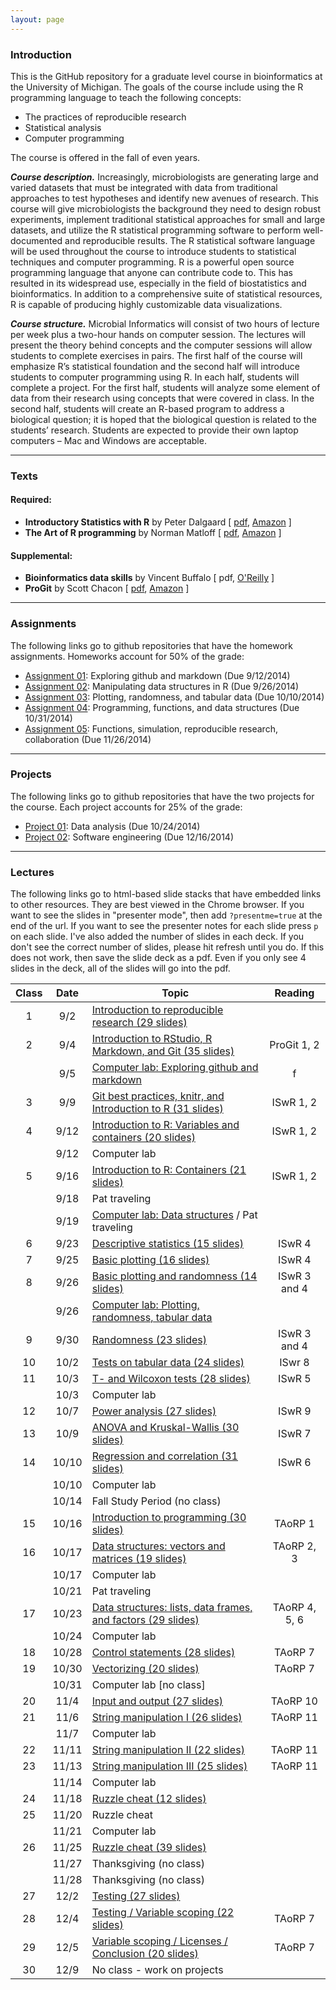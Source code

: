 ```yaml
---
layout: page
---
```


### Introduction
This is the GitHub repository for a graduate level course in bioinformatics at the University of Michigan. The goals of the course include using the R programming language to teach the following concepts:

* The practices of reproducible research
* Statistical analysis
* Computer programming

The course is offered in the fall of even years.

***Course description.***  Increasingly, microbiologists are generating large and varied datasets that must be integrated with data from traditional approaches to test hypotheses and identify new avenues of research.  This course will give microbiologists the background they need to design robust experiments, implement traditional statistical approaches for small and large datasets, and utilize the R statistical programming software to perform well-documented and reproducible results.  The R statistical software language will be used throughout the course to introduce students to statistical techniques and computer programming.  R is a powerful open source programming language that anyone can contribute code to.  This has resulted in its widespread use, especially in the field of biostatistics and bioinformatics.  In addition to a comprehensive suite of statistical resources, R is capable of producing highly customizable data visualizations.

***Course structure.***  Microbial Informatics will consist of two hours of lecture per week plus a two-hour hands on computer session.  The lectures will present the theory behind concepts and the computer sessions will allow students to complete exercises in pairs.  The first half of the course will emphasize R’s statistical foundation and the second half will introduce students to computer programming using R.  In each half, students will complete a project.  For the first half, students will analyze some element of data from their research using concepts that were covered in class.  In the second half, students will create an R-based program to address a biological question; it is hoped that the biological question is related to the students’ research.  Students are expected to provide their own laptop computers – Mac and Windows are acceptable.

----

### Texts

#### Required:
* **Introductory Statistics with R** by Peter Dalgaard [ [pdf](http://www.academia.dk/BiologiskAntropologi/Epidemiologi/PDF/Introductory_Statistics_with_R__2nd_ed.pdf), [Amazon](http://www.amazon.com/Introductory-Statistics-R-Computing/dp/0387954759) ]  
* **The Art of R programming** by Norman Matloff [ [pdf](http://www.google.com/url?sa=t&rct=j&q=&esrc=s&source=web&cd=1&ved=0CCAQFjAA&url=http%3A%2F%2Fsens.tistory.com%2Fattachment%2Fcfile8.uf%402375DC3D515423F9110CA1.pdf&ei=E-8FVO6dAYmnggSttoD4Bg&usg=AFQjCNE1UmWRG3i9ugNDSXN2WjRSTkkUjA&sig2=U958L8LG42vuhHdPKKBHHw&bvm=bv.74115972,d.eXY), [Amazon](http://www.amazon.com/Art-Programming-Statistical-Software-Design/dp/1593273843/ref=sr_1_1?s=books&ie=UTF8&qid=1409674972&sr=1-1&keywords=the+art+of+r+programming) ]  

#### Supplemental:
* **Bioinformatics data skills** by Vincent Buffalo [ pdf, [O'Reilly](http://shop.oreilly.com/product/0636920030157.do) ]  
* **ProGit** by Scott Chacon [ [pdf](http://git-scm.com/book), [Amazon](http://www.amazon.com/Pro-Git-Scott-Chacon/dp/1430218339) ]  

----

### Assignments
The following links go to github repositories that have the homework assignments. Homeworks account for 50% of the grade:

* [Assignment 01](https://github.com/microbialinformatics/assignment01): Exploring github and markdown (Due 9/12/2014)
* [Assignment 02](https://github.com/microbialinformatics/assignment02): Manipulating data structures in R (Due 9/26/2014)
* [Assignment 03](https://github.com/microbialinformatics/assignment03): Plotting, randomness, and tabular data (Due 10/10/2014)
* [Assignment 04](https://github.com/microbialinformatics/assignment04): Programming, functions, and data structures (Due 10/31/2014)
* [Assignment 05](https://github.com/microbialinformatics/assignment05): Functions, simulation, reproducible research, collaboration (Due 11/26/2014)


----

### Projects
The following links go to github repositories that have the two projects for the course. Each project accounts for 25% of the grade:

* [Project 01](https://github.com/microbialinformatics/project1): Data analysis (Due 10/24/2014)
* [Project 02](https://github.com/microbialinformatics/project2): Software engineering (Due 12/16/2014)

----

### Lectures
The following links go to html-based slide stacks that have embedded links to other resources. They are best viewed in the Chrome browser. If you want to see the slides in "presenter mode", then add `?presentme=true` at the end of the url. If you want to see the presenter notes for each slide press `p` on each slide. I've also added the number of slides in each deck. If you don't see the correct number of slides, please hit refresh until you do. If this does not work, then save the slide deck as a pdf. Even if you only see 4 slides in the deck, all of the slides will go into the pdf.


Class	|	Date	|	Topic	|	Reading
:------:|:---------:|-----------|:----------:
1	|	9/2	|	[Introduction to reproducible research (29 slides)](slides/Lecture01)	|
2	|	9/4	|	[Introduction to RStudio, R Markdown, and Git (35 slides)](slides/Lecture02)	|	ProGit 1, 2
	|	9/5	|	[Computer lab: Exploring github and markdown](https://github.com/microbialinformatics/assignment01)	| f
3	|	9/9	|	[Git best practices, knitr, and Introduction to R (31 slides)](slides/Lecture03)	|	ISwR 1, 2
4	|	9/12	|	[Introduction to R: Variables and containers (20 slides)](slides/Lecture04)  | ISwR 1, 2
	|	9/12	|	Computer lab	|
5	|	9/16	|	[Introduction to R: Containers (21 slides)](slides/Lecture05)  | ISwR 1, 2
	|	9/18	|   Pat traveling	|
	|	9/19	|	[Computer lab: Data structures](https://github.com/microbialinformatics/assignment02) / Pat traveling   |
6   |   9/23    |	[Descriptive statistics (15 slides)](slides/Lecture06)	|	ISwR 4
7	|	9/25	|	[Basic plotting (16 slides)](slides/Lecture07)		|	ISwR 4
8	|	9/26	|	[Basic plotting and randomness (14 slides)](slides/Lecture08)	|	ISwR 3 and 4
	|	9/26	|	[Computer lab: Plotting, randomness, tabular data](https://github.com/microbialinformatics/assignment03) 	|
9	|	9/30	|	[Randomness (23 slides)](slides/Lecture09)	|	ISwR 3 and 4
10  |   10/2    |   [Tests on tabular data (24 slides)](slides/Lecture10)  |  ISwr 8
11	|	10/3	|	[T- and Wilcoxon tests (28 slides)](slides/Lecture11)	|	ISwR 5
	|	10/3	|	Computer lab	|
12	|	10/7	|	[Power analysis (27 slides)](slides/Lecture12)	|	ISwR 9
13	|	10/9	|	[ANOVA and Kruskal-Wallis (30 slides)](slides/Lecture13)	|	ISwR 7
14	|	10/10	|	[Regression and correlation (31 slides)](slides/Lecture14)	|	ISwR 6
	|	10/10	|	Computer lab	|
	|	10/14	|	Fall Study Period (no class)	|
15	|	10/16	|	[Introduction to programming (30 slides)](slides/Lecture15)	|	TAoRP 1
16  |   10/17   |   [Data structures: vectors and matrices (19 slides)](slides/Lecture16)	|	TAoRP 2, 3
	|	10/17	|	Computer lab	|
	|	10/21	|	Pat traveling |
17  |   10/23   |   [Data structures: lists, data frames, and factors (29 slides)](slides/Lecture17)	|	TAoRP 4, 5, 6
	|	10/24	|	Computer lab	|
18	|	10/28	|	[Control statements (28 slides)](slides/Lecture18)	|	TAoRP 7
19	|	10/30	|   [Vectorizing (20 slides)](slides/Lecture19) | TAoRP 7
	|	10/31	|	Computer lab [no class]	|
20	|	11/4	|	[Input and output (27 slides)](slides/Lecture20)	|	TAoRP 10
21	|	11/6	|	[String manipulation I (26 slides)](slides/Lecture21)	|	TAoRP 11
	|	11/7	|	Computer lab	|
22	|	11/11	|	[String manipulation II (22 slides)](slides/Lecture22)	|	TAoRP 11
23	|	11/13	|	[String manipulation III (25 slides)](slides/Lecture23)	| TAoRP 11
	|	11/14	|	Computer lab	|
24	|	11/18	|	[Ruzzle cheat (12 slides)](slides/Lecture24)	|
25	|	11/20	|	Ruzzle cheat |
	|	11/21	|	Computer lab	|
26	|	11/25	|	[Ruzzle cheat (39 slides)](slides/Lecture26)	|
	|	11/27	|	Thanksgiving (no class)	|
	|	11/28	|	Thanksgiving (no class)	|
27	|	12/2	|	[Testing (27 slides)](slides/Lecture27)	|
28	|	12/4	|	[Testing / Variable scoping (22 slides)](slides/Lecture28)	| TAoRP 7
29	|	12/5	|	[Variable scoping / Licenses / Conclusion (20 slides)](slides/Lecture29)	| TAoRP 7
30	|	12/9	| No class - work on projects |
